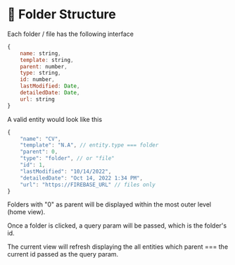 # 🔫 Folder Structure

Each folder / file has the following interface

```javascript
{
    name: string,
    template: string,
    parent: number,
    type: string,
    id: number,
    lastModified: Date,
    detailedDate: Date,
    url: string
}
```

A valid entity would look like this

```javascript
{
    "name": "CV",
    "template": "N.A", // entity.type === folder
    "parent": 0,
    "type": "folder", // or "file"
    "id": 1,
    "lastModified": "10/14/2022",
    "detailedDate": "Oct 14, 2022 1:34 PM",
    "url": "https://FIREBASE_URL" // files only
}
```



Folders with "0" as parent will be displayed within the most outer level (home view).

Once a folder is clicked, a query param will be passed, which is the folder's id.

The current view will refresh displaying the all entities which parent === the current id passed as the query param.
